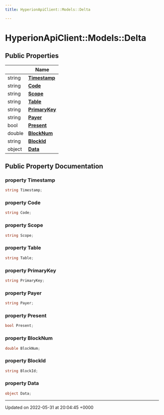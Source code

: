 ```yaml
---
title: HyperionApiClient::Models::Delta

---
```


# HyperionApiClient::Models::Delta





## Public Properties

|                | Name           |
| -------------- | -------------- |
| string | **[Timestamp](/Classes/class_hyperion_api_client_1_1_models_1_1_delta.md#property-timestamp)**  |
| string | **[Code](/Classes/class_hyperion_api_client_1_1_models_1_1_delta.md#property-code)**  |
| string | **[Scope](/Classes/class_hyperion_api_client_1_1_models_1_1_delta.md#property-scope)**  |
| string | **[Table](/Classes/class_hyperion_api_client_1_1_models_1_1_delta.md#property-table)**  |
| string | **[PrimaryKey](/Classes/class_hyperion_api_client_1_1_models_1_1_delta.md#property-primarykey)**  |
| string | **[Payer](/Classes/class_hyperion_api_client_1_1_models_1_1_delta.md#property-payer)**  |
| bool | **[Present](/Classes/class_hyperion_api_client_1_1_models_1_1_delta.md#property-present)**  |
| double | **[BlockNum](/Classes/class_hyperion_api_client_1_1_models_1_1_delta.md#property-blocknum)**  |
| string | **[BlockId](/Classes/class_hyperion_api_client_1_1_models_1_1_delta.md#property-blockid)**  |
| object | **[Data](/Classes/class_hyperion_api_client_1_1_models_1_1_delta.md#property-data)**  |

## Public Property Documentation

### property Timestamp

```csharp
string Timestamp;
```


### property Code

```csharp
string Code;
```


### property Scope

```csharp
string Scope;
```


### property Table

```csharp
string Table;
```


### property PrimaryKey

```csharp
string PrimaryKey;
```


### property Payer

```csharp
string Payer;
```


### property Present

```csharp
bool Present;
```


### property BlockNum

```csharp
double BlockNum;
```


### property BlockId

```csharp
string BlockId;
```


### property Data

```csharp
object Data;
```


-------------------------------

Updated on 2022-05-31 at 20:04:45 +0000
